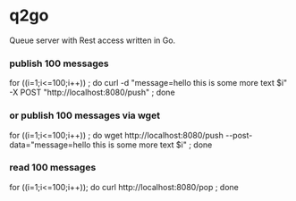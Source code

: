 # q2go
Queue server with Rest access written in Go.

### publish 100 messages
for ((i=1;i<=100;i++)) ; do curl -d "message=hello this is some more text $i" -X POST "http://localhost:8080/push" ; done

### or publish 100 messages via wget
for ((i=1;i<=100;i++)) ; do wget http://localhost:8080/push --post-data="message=hello this is some more text $i" ; done

### read 100 messages
for ((i=1;i<=100;i++)); do curl http://localhost:8080/pop ; done


